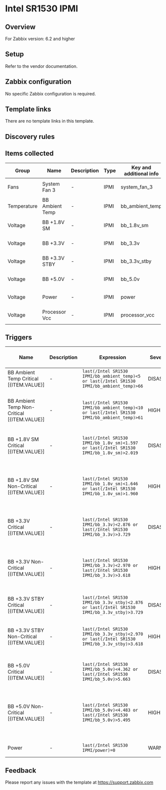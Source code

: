 
# Intel SR1530 IPMI

## Overview

For Zabbix version: 6.2 and higher  

## Setup

Refer to the vendor documentation.

## Zabbix configuration

No specific Zabbix configuration is required.


## Template links

There are no template links in this template.

## Discovery rules


## Items collected

|Group|Name|Description|Type|Key and additional info|
|-----|----|-----------|----|---------------------|
|Fans |System Fan 3 |<p>-</p> |IPMI |system_fan_3 |
|Temperature |BB Ambient Temp |<p>-</p> |IPMI |bb_ambient_temp |
|Voltage |BB +1.8V SM |<p>-</p> |IPMI |bb_1.8v_sm |
|Voltage |BB +3.3V |<p>-</p> |IPMI |bb_3.3v |
|Voltage |BB +3.3V STBY |<p>-</p> |IPMI |bb_3.3v_stby |
|Voltage |BB +5.0V |<p>-</p> |IPMI |bb_5.0v |
|Voltage |Power |<p>-</p> |IPMI |power |
|Voltage |Processor Vcc |<p>-</p> |IPMI |processor_vcc |

## Triggers

|Name|Description|Expression|Severity|Dependencies and additional info|
|----|-----------|----|----|----|
|BB Ambient Temp Critical [{ITEM.VALUE}] |<p>-</p> |`last(/Intel SR1530 IPMI/bb_ambient_temp)<5 or last(/Intel SR1530 IPMI/bb_ambient_temp)>66` |DISASTER | |
|BB Ambient Temp Non-Critical [{ITEM.VALUE}] |<p>-</p> |`last(/Intel SR1530 IPMI/bb_ambient_temp)<10 or last(/Intel SR1530 IPMI/bb_ambient_temp)>61` |HIGH |<p>**Depends on**:</p><p>- BB Ambient Temp Critical [{ITEM.VALUE}]</p> |
|BB +1.8V SM Critical [{ITEM.VALUE}] |<p>-</p> |`last(/Intel SR1530 IPMI/bb_1.8v_sm)<1.597 or last(/Intel SR1530 IPMI/bb_1.8v_sm)>2.019` |DISASTER |<p>**Depends on**:</p><p>- Power</p> |
|BB +1.8V SM Non-Critical [{ITEM.VALUE}] |<p>-</p> |`last(/Intel SR1530 IPMI/bb_1.8v_sm)<1.646 or last(/Intel SR1530 IPMI/bb_1.8v_sm)>1.960` |HIGH |<p>**Depends on**:</p><p>- BB +1.8V SM Critical [{ITEM.VALUE}]</p><p>- Power</p> |
|BB +3.3V Critical [{ITEM.VALUE}] |<p>-</p> |`last(/Intel SR1530 IPMI/bb_3.3v)<2.876 or last(/Intel SR1530 IPMI/bb_3.3v)>3.729` |DISASTER |<p>**Depends on**:</p><p>- Power</p> |
|BB +3.3V Non-Critical [{ITEM.VALUE}] |<p>-</p> |`last(/Intel SR1530 IPMI/bb_3.3v)<2.970 or last(/Intel SR1530 IPMI/bb_3.3v)>3.618` |HIGH |<p>**Depends on**:</p><p>- BB +3.3V Critical [{ITEM.VALUE}]</p><p>- Power</p> |
|BB +3.3V STBY Critical [{ITEM.VALUE}] |<p>-</p> |`last(/Intel SR1530 IPMI/bb_3.3v_stby)<2.876 or last(/Intel SR1530 IPMI/bb_3.3v_stby)>3.729` |DISASTER | |
|BB +3.3V STBY Non-Critical [{ITEM.VALUE}] |<p>-</p> |`last(/Intel SR1530 IPMI/bb_3.3v_stby)<2.970 or last(/Intel SR1530 IPMI/bb_3.3v_stby)>3.618` |HIGH |<p>**Depends on**:</p><p>- BB +3.3V STBY Critical [{ITEM.VALUE}]</p> |
|BB +5.0V Critical [{ITEM.VALUE}] |<p>-</p> |`last(/Intel SR1530 IPMI/bb_5.0v)<4.362 or last(/Intel SR1530 IPMI/bb_5.0v)>5.663` |DISASTER |<p>**Depends on**:</p><p>- Power</p> |
|BB +5.0V Non-Critical [{ITEM.VALUE}] |<p>-</p> |`last(/Intel SR1530 IPMI/bb_5.0v)<4.483 or last(/Intel SR1530 IPMI/bb_5.0v)>5.495` |HIGH |<p>**Depends on**:</p><p>- BB +5.0V Critical [{ITEM.VALUE}]</p><p>- Power</p> |
|Power |<p>-</p> |`last(/Intel SR1530 IPMI/power)=0` |WARNING | |

## Feedback

Please report any issues with the template at https://support.zabbix.com

